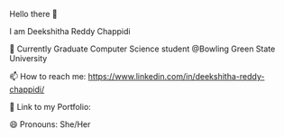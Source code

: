Hello there 👋

I am Deekshitha Reddy Chappidi

🔭 Currently Graduate Computer Science student @Bowling Green State University

📫 How to reach me: https://www.linkedin.com/in/deekshitha-reddy-chappidi/

💬 Link to my Portfolio: 

😄 Pronouns: She/Her
